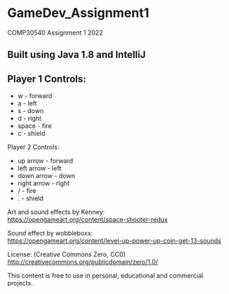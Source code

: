 
# GameDev_Assignment1  
COMP30540 Assignment 1 2022

## Built using Java 1.8 and IntelliJ
  
## Player 1 Controls:  
- w - forward  
- a - left  
- s - down  
- d - right  
- space - fire  
- c - shield  
  
Player 2 Controls:  
- up arrow - forward  
- left arrow  - left  
- down arrow  - down  
- right arrow  - right  
- / - fire  
- . - shield  
  
Art and sound effects by Kenney:  
https://opengameart.org/content/space-shooter-redux  
  
Sound effect by wobbleboxx:  
https://opengameart.org/content/level-up-power-up-coin-get-13-sounds  
  
License: (Creative Commons Zero, CC0)  
http://creativecommons.org/publicdomain/zero/1.0/  
  
This content is free to use in personal, educational and commercial projects.
